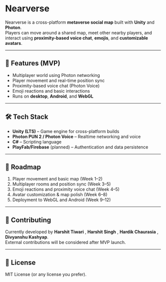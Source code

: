 # Nearverse

Nearverse is a cross-platform **metaverse social map** built with **Unity** and **Photon**.  
Players can move around a shared map, meet other nearby players, and interact using **proximity-based voice chat**, **emojis**, and **customizable avatars**.

---

## 🚀 Features (MVP)
- Multiplayer world using Photon networking
- Player movement and real-time position sync
- Proximity-based voice chat (Photon Voice)
- Emoji reactions and basic interactions
- Runs on **desktop**, **Android**, and **WebGL**

---

## 🛠 Tech Stack
- **Unity (LTS)** – Game engine for cross-platform builds  
- **Photon PUN 2 / Photon Voice** – Realtime networking and voice  
- **C#** – Scripting language  
- **PlayFab/Firebase** (planned) – Authentication and data persistence

---

## 📅 Roadmap
1. Player movement and basic map (Week 1–2)  
2. Multiplayer rooms and position sync (Week 3–5)  
3. Emoji reactions and proximity voice chat (Week 4–5)  
4. Avatar customization & map polish (Week 6–8)  
5. Deployment to WebGL and Android (Week 9–12)

---

## 🤝 Contributing
Currently developed by **Harshit Tiwari** , **Harshit Singh** , **Hardik Chaurasia** , **Divyanshu Kashyap**.  
External contributions will be considered after MVP launch.

---

## 📜 License
MIT License (or any license you prefer).

